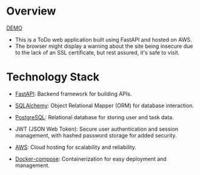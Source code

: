 # Overview
[DEMO](http://52.196.36.3:8001/login)

* This is a ToDo web application built using FastAPI and hosted on AWS. 
* The browser might display a warning about the site being insecure due to the lack of an SSL certificate, but rest assured, it's safe to visit.

# Technology Stack
* [FastAPI](https://fastapi.tiangolo.com/): Backend framework for building APIs.

* [SQLAlchemy](https://www.sqlalchemy.org/): Object Relational Mapper (ORM) for database interaction.

* [PostgreSQL](https://www.postgresql.org/): Relational database for storing user and task data.

* JWT (JSON Web Token): Secure user authentication and session management, with hashed password storage for added security.

* [AWS](https://aws.amazon.com/tw/): Cloud hosting for scalability and reliability.
* [Docker-compose](https://docs.docker.com/compose/): Containerization for easy deployment and management.
